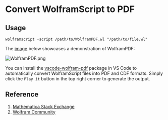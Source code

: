 # Convert WolframScript to PDF

## Usage
```shell
wolframscript -script /path/to/WolframPDF.wl "/path/to/file.wl"
```

The [image](Images/WolframPDF.gif) below showcases a demonstration of WolframPDF:

![WolframPDF.png](Images/WolframPDF.gif)

You can install the [vscode-wolfram-pdf](https://github.com/TurbulenceChaos/vscode-wolfram-pdf) package in VS Code to automatically convert WolframScript files into PDF and CDF formats. Simply click the `Play it` button in the top right corner to generate the output.

## Reference
1. [Mathematica Stack Exchange](https://mathematica.stackexchange.com/questions/293543/converting-wolfram-language-scripts-wls-into-pdfs)
2. [Wolfram Community](https://community.wolfram.com/groups/-/m/t/37054)
